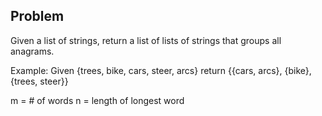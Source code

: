 ## Problem
Given a list of strings, return a list of lists of strings that groups all
anagrams.

Example:
Given {trees, bike, cars, steer, arcs}
return {{cars, arcs}, {bike}, {trees, steer}}

m = # of words
n = length of longest word